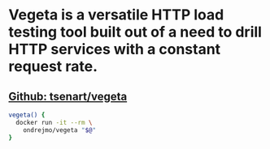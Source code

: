 # Vegeta is a versatile HTTP load testing tool built out of a need to drill HTTP services with a constant request rate.
## [Github: tsenart/vegeta](https://github.com/tsenart/vegeta)
```bash
vegeta() {  
  docker run -it --rm \  
    ondrejmo/vegeta "$@"  
}  
```
